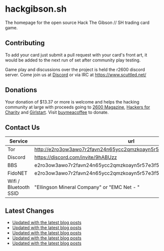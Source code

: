 # hackgibson.sh
The homepage for the open source Hack The Gibson // SH trading card game.


## Contributing

To add your card just submit a pull request with your card's front art, it would be added to the next run of set after community play testing.

Game play and discussions over the project is held the r2600 discord server. Come join us at [Discord](https://discord.com/invite/9hABUzz) or via IRC at https://www.scuttled.net/


## Donations

Your donation of $13.37 or more is welcome and helps the hacking community at large with proceeds going to [2600 Magazine](https://2600.com/), [Hackers for Charity](https://hackersforcharity.org) and [Girlstart](https://girlstart.org).  Visit [buymeacoffee](https://www.buymeacoffee.com/hackgibson.sh) to donate.


## Contact Us

Service | url
-|-
Tor | http://e2ro3ow3awo7r2favn24n65ycc2qmzkoayn5r57e3f56nvjwdcgg32ad.onion
Discord | https://discord.com/invite/9hABUzz
BBS | e2ro3ow3awo7r2favn24n65ycc2qmzkoayn5r57e3f56nvjwdcgg32ad.onion:23
FidoNET | e2ro3ow3awo7r2favn24n65ycc2qmzkoayn5r57e3f56nvjwdcgg32ad.onion:24554
Wifi / Bluetooth SSID | "Ellingson Mineral Company" or "EMC Net - <fidonet address>"

## Latest Changes
<!-- BLOG-POST-LIST:START -->
- [Updated with the latest blog posts](https://github.com/DFW2600/hackgibson.sh/commit/5431150cc2d90cc16df3e96d3d91e708d24eb35c)
- [Updated with the latest blog posts](https://github.com/DFW2600/hackgibson.sh/commit/69263b73c77ba014ff0ec97b8c14fe49e36411f2)
- [Updated with the latest blog posts](https://github.com/DFW2600/hackgibson.sh/commit/33a50c44f641e40b9d0e4dda603a710a820e2a1f)
- [Updated with the latest blog posts](https://github.com/DFW2600/hackgibson.sh/commit/ac8edc98c273a79dd2400881ccd5f9b6df2a8040)
- [Updated with the latest blog posts](https://github.com/DFW2600/hackgibson.sh/commit/53dc7bc56b627b0e0f8d371637b50861d2b3d755)
<!-- BLOG-POST-LIST:END -->

